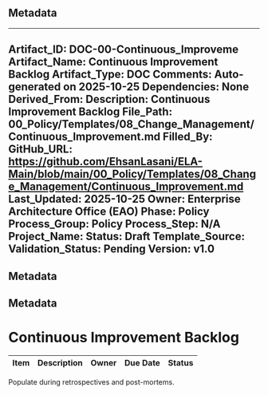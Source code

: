 ## Metadata
---
Artifact_ID: DOC-00-Continuous_Improveme
Artifact_Name: Continuous Improvement Backlog
Artifact_Type: DOC
Comments: Auto-generated on 2025-10-25
Dependencies: None
Derived_From: 
Description: Continuous Improvement Backlog
File_Path: 00_Policy/Templates/08_Change_Management/Continuous_Improvement.md
Filled_By: 
GitHub_URL: https://github.com/EhsanLasani/ELA-Main/blob/main/00_Policy/Templates/08_Change_Management/Continuous_Improvement.md
Last_Updated: 2025-10-25
Owner: Enterprise Architecture Office (EAO)
Phase: Policy
Process_Group: Policy
Process_Step: N/A
Project_Name: 
Status: Draft
Template_Source: 
Validation_Status: Pending
Version: v1.0
---
## Metadata
## Metadata
# Continuous Improvement Backlog

| Item | Description | Owner | Due Date | Status |
|------|-------------|-------|----------|--------|

Populate during retrospectives and post-mortems.
